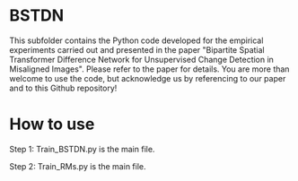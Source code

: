 # BSTDN
This subfolder contains the Python code developed for the empirical experiments carried out and presented in the paper "Bipartite Spatial Transformer Difference Network for Unsupervised Change Detection in Misaligned Images".
Please refer to the paper for details. You are more than welcome to use the code, but acknowledge us by referencing to our paper and to this Github repository!

# How to use
Step 1: 
Train_BSTDN.py is the main file.

Step 2: 
Train_RMs.py is the main file.
